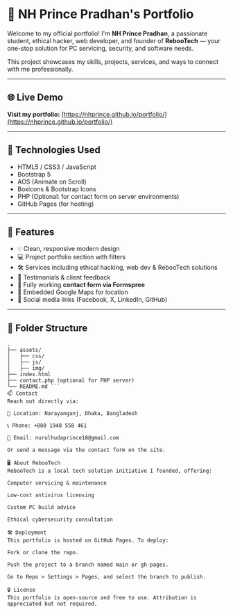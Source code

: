 # 💼 NH Prince Pradhan's Portfolio

Welcome to my official portfolio! I'm **NH Prince Pradhan**, a passionate student, ethical hacker, web developer, and founder of **RebooTech** — your one-stop solution for PC servicing, security, and software needs.

This project showcases my skills, projects, services, and ways to connect with me professionally.

---

## 🌐 Live Demo

**Visit my portfolio:** [https://nhprince.github.io/portfolio/](https://nhprince.github.io/portfolio/)

---

## 🔧 Technologies Used

- HTML5 / CSS3 / JavaScript
- Bootstrap 5
- AOS (Animate on Scroll)
- Boxicons & Bootstrap Icons
- PHP (Optional: for contact form on server environments)
- GitHub Pages (for hosting)

---

## 🚀 Features

- 💡 Clean, responsive modern design
- 💻 Project portfolio section with filters
- 🛠️ Services including ethical hacking, web dev & RebooTech solutions
- 🧾 Testimonials & client feedback
- 📩 Fully working **contact form via Formspree**
- 📍 Embedded Google Maps for location
- 🔗 Social media links (Facebook, X, LinkedIn, GitHub)

---

## 📁 Folder Structure

```plaintext
.
├── assets/
│   ├── css/
│   ├── js/
│   ├── img/
├── index.html
├── contact.php (optional for PHP server)
└── README.md ```
📫 Contact
Reach out directly via:

📍 Location: Narayanganj, Dhaka, Bangladesh

📞 Phone: +880 1948 558 461

📧 Email: nurulhudaprince18@gmail.com

Or send a message via the contact form on the site.

🖥️ About RebooTech
RebooTech is a local tech solution initiative I founded, offering:

Computer servicing & maintenance

Low-cost antivirus licensing

Custom PC build advice

Ethical cybersecurity consultation

🛠️ Deployment
This portfolio is hosted on GitHub Pages. To deploy:

Fork or clone the repo.

Push the project to a branch named main or gh-pages.

Go to Repo > Settings > Pages, and select the branch to publish.

🔒 License
This portfolio is open-source and free to use. Attribution is appreciated but not required.